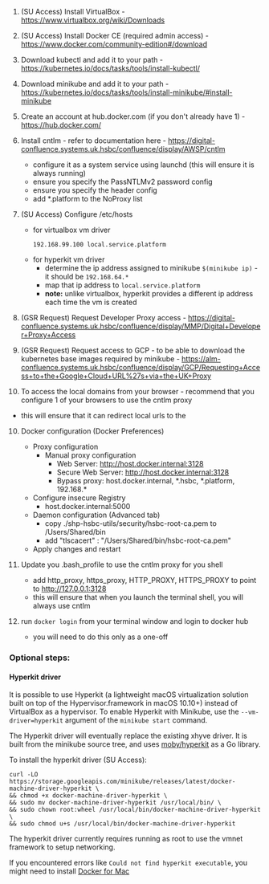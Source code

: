 1. (SU Access) Install VirtualBox - https://www.virtualbox.org/wiki/Downloads

2. (SU Access) Install Docker CE (required admin access) - https://www.docker.com/community-edition#/download

3. Download kubectl and add it to your path - https://kubernetes.io/docs/tasks/tools/install-kubectl/

4. Download minikube and add it to your path - https://kubernetes.io/docs/tasks/tools/install-minikube/#install-minikube

5. Create an account at hub.docker.com (if you don't already have 1) - https://hub.docker.com/

6. Install cntlm - refer to documentation here - https://digital-confluence.systems.uk.hsbc/confluence/display/AWSP/cntlm
    - configure it as a system service using launchd (this will ensure it is always running)
    - ensure you specify the PassNTLMv2 password config
    - ensure you specify the header config
    - add \*.platform to the NoProxy list

7. (SU Access) Configure /etc/hosts
    - for virtualbox vm driver
      ```
      192.168.99.100 local.service.platform
      ```
    - for hyperkit vm driver
      - determine the ip address assigned to minikube `$(minikube ip)` - it should be `192.168.64.*`
      - map that ip address to `local.service.platform`
      - **note:** unlike virtualbox, hyperkit provides a different ip address each time the vm is created

8. (GSR Request) Request Developer Proxy access - https://digital-confluence.systems.uk.hsbc/confluence/display/MMP/Digital+Developer+Proxy+Access

9. (GSR Request) Request access to GCP - to be able to download the kubernetes base images required by minikube - https://alm-confluence.systems.uk.hsbc/confluence/display/GCP/Requesting+Access+to+the+Google+Cloud+URL%27s+via+the+UK+Proxy

9. To access the local domains from your browser - recommend that you configure 1 of your browsers to use the cntlm proxy
  - this will ensure that it can redirect local urls to the

10. Docker configuration (Docker Preferences)
    - Proxy configuration
      - Manual proxy configuration
        - Web Server: http://host.docker.internal:3128
        - Secure Web Server: http://host.docker.internal:3128
        - Bypass proxy: host.docker.internal, \*.hsbc, \*.platform, 192.168.*
    - Configure insecure Registry
      - host.docker.internal:5000
    - Daemon configuration (Advanced tab)
      - copy ./shp-hsbc-utils/security/hsbc-root-ca.pem to /Users/Shared/bin
      - add "tlscacert" : "/Users/Shared/bin/hsbc-root-ca.pem"
    - Apply changes and restart

11. Update you .bash_profile to use the cntlm proxy for you shell
    - add http_proxy, https_proxy, HTTP_PROXY, HTTPS_PROXY to point to http://127.0.0.1:3128
    - this will ensure that when you launch the terminal shell, you will always use cntlm

12. run `docker login` from your terminal window and login to docker hub
    - you will need to do this only as a one-off


### Optional steps:

#### Hyperkit driver

It is possible to use Hyperkit (a lightweight macOS virtualization solution built on top of the Hypervisor.framework in macOS 10.10+) instead of VirtualBox as a hypervisor. To enable Hyperkit with Minikube, use the `--vm-driver=hyperkit` argument of the `minikube start` command.

The Hyperkit driver will eventually replace the existing xhyve driver.
It is built from the minikube source tree, and uses [moby/hyperkit](http://github.com/moby/hyperkit) as a Go library.

To install the hyperkit driver (SU Access):

```shell
curl -LO https://storage.googleapis.com/minikube/releases/latest/docker-machine-driver-hyperkit \
&& chmod +x docker-machine-driver-hyperkit \
&& sudo mv docker-machine-driver-hyperkit /usr/local/bin/ \
&& sudo chown root:wheel /usr/local/bin/docker-machine-driver-hyperkit \
&& sudo chmod u+s /usr/local/bin/docker-machine-driver-hyperkit
```

The hyperkit driver currently requires running as root to use the vmnet framework to setup networking.

If you encountered errors like `Could not find hyperkit executable`, you might need to install [Docker for Mac](https://store.docker.com/editions/community/docker-ce-desktop-mac)
